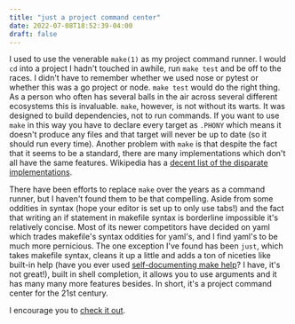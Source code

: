 ```yaml
---
title: "just a project command center"
date: 2022-07-08T18:52:39-04:00
draft: false
---
```


I used to use the venerable `make(1)` as my project command runner. I would `cd` into a project I hadn't touched in
awhile, run `make test` and be off to the races. I didn't have to remember whether we used nose or pytest or whether
this was a go project or node. `make test` would do the right thing. As a person who often has several balls in the air
across several different ecosystems this is invaluable. `make`, however, is not without its warts. It was designed to
build dependencies, not to run commands. If you want to use `make` in this way you have to declare every target as
`.PHONY` which means it doesn't produce any files and that target will never be up to date (so it should run every
time). Another problem with `make` is that despite the fact that it seems to be a standard, there are many
implementations which don't all have the same features. Wikipedia has a [decent list of the disparate
implementations](https://en.wikipedia.org/wiki/Make_(software)#Derivatives).

There have been efforts to replace `make` over the years as a command runner, but I haven't found them to be that
compelling. Aside from some oddities in syntax (hope your editor is set up to only use tabs!) and the fact that writing
an if statement in makefile syntax is borderline impossible it's relatively concise. Most of its newer competitors have
decided on yaml which trades makefile's syntax oddities for yaml's, and I find yaml's to be much more pernicious. The
one exception I've found has been `just`, which takes makefile syntax, cleans it up a little and adds a ton of niceties
like built-in help (have you ever used [self-documenting make
help](https://gist.github.com/prwhite/8168133#file-makefile-L4)? I have, it's not great!), built in shell completion, it
allows you to use arguments and it has many many more features besides. In short, it's a project command center for the
21st century.

I encourage you to [check it out](https://github.com/casey/just).
